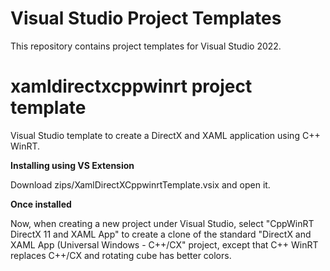 # Visual Studio Project Templates
This repository contains project templates for Visual Studio 2022.

# xamldirectxcppwinrt project template
Visual Studio template to create a DirectX and XAML application using C++ WinRT.

**Installing using VS Extension**

Download zips/XamlDirectXCppwinrtTemplate.vsix and open it.

**Once installed**

Now, when creating a new project under Visual Studio, select "CppWinRT DirectX 11 and XAML App" to create a clone of the standard "DirectX and XAML App (Universal Windows - C++/CX" project, except that C++ WinRT replaces C++/CX and rotating cube has better colors.
